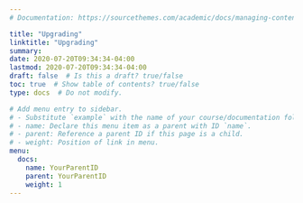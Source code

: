 ```yaml
---
# Documentation: https://sourcethemes.com/academic/docs/managing-content/

title: "Upgrading"
linktitle: "Upgrading"
summary:
date: 2020-07-20T09:34:34-04:00
lastmod: 2020-07-20T09:34:34-04:00
draft: false  # Is this a draft? true/false
toc: true  # Show table of contents? true/false
type: docs  # Do not modify.

# Add menu entry to sidebar.
# - Substitute `example` with the name of your course/documentation folder.
# - name: Declare this menu item as a parent with ID `name`.
# - parent: Reference a parent ID if this page is a child.
# - weight: Position of link in menu.
menu:
  docs:
    name: YourParentID
    parent: YourParentID
    weight: 1
---
```

